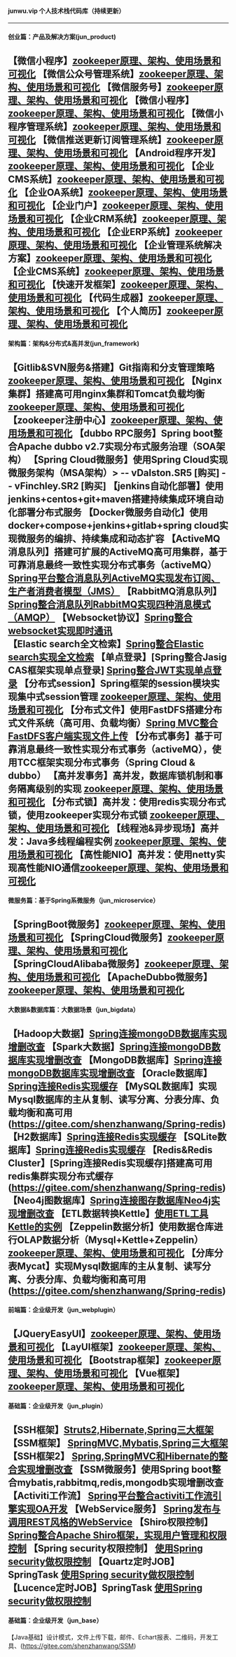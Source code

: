 #### junwu.vip 个人技术栈代码库（持续更新）
--------------------------------------------------------------------------------
#### 创业篇：产品及解决方案(jun_product)
【微信小程序】[zookeeper原理、架构、使用场景和可视化](https://gitee.com/shenzhanwang/zookeeper-practice)
【微信公众号管理系统】[zookeeper原理、架构、使用场景和可视化](https://gitee.com/shenzhanwang/zookeeper-practice)
【微信服务号】[zookeeper原理、架构、使用场景和可视化](https://gitee.com/shenzhanwang/zookeeper-practice)
【微信小程序】[zookeeper原理、架构、使用场景和可视化](https://gitee.com/shenzhanwang/zookeeper-practice)
【微信小程序管理系统】[zookeeper原理、架构、使用场景和可视化](https://gitee.com/shenzhanwang/zookeeper-practice)
【微信推送更新订阅管理系统】[zookeeper原理、架构、使用场景和可视化](https://gitee.com/shenzhanwang/zookeeper-practice)
【Android程序开发】[zookeeper原理、架构、使用场景和可视化](https://gitee.com/shenzhanwang/zookeeper-practice)
【企业CMS系统】[zookeeper原理、架构、使用场景和可视化](https://gitee.com/shenzhanwang/zookeeper-practice)
【企业OA系统】[zookeeper原理、架构、使用场景和可视化](https://gitee.com/shenzhanwang/zookeeper-practice)
【企业门户】[zookeeper原理、架构、使用场景和可视化](https://gitee.com/shenzhanwang/zookeeper-practice)
【企业CRM系统】[zookeeper原理、架构、使用场景和可视化](https://gitee.com/shenzhanwang/zookeeper-practice)
【企业ERP系统】[zookeeper原理、架构、使用场景和可视化](https://gitee.com/shenzhanwang/zookeeper-practice)
【企业管理系统解决方案】[zookeeper原理、架构、使用场景和可视化](https://gitee.com/shenzhanwang/zookeeper-practice)
【企业CMS系统】[zookeeper原理、架构、使用场景和可视化](https://gitee.com/shenzhanwang/zookeeper-practice)
【快速开发框架】[zookeeper原理、架构、使用场景和可视化](https://gitee.com/shenzhanwang/zookeeper-practice)
【代码生成器】[zookeeper原理、架构、使用场景和可视化](https://gitee.com/shenzhanwang/zookeeper-practice)
【个人简历】[zookeeper原理、架构、使用场景和可视化](https://gitee.com/shenzhanwang/zookeeper-practice)
--------------------------------------------------------------------------------
#### 架构篇：架构&分布式&高并发(jun_framework)
【Gitlib&SVN服务&搭建】Git指南和分支管理策略 [zookeeper原理、架构、使用场景和可视化](https://gitee.com/shenzhanwang/zookeeper-practice)
【Nginx集群】搭建高可用nginx集群和Tomcat负载均衡 [zookeeper原理、架构、使用场景和可视化](https://gitee.com/shenzhanwang/zookeeper-practice)
【zookeeper注册中心】[zookeeper原理、架构、使用场景和可视化](https://gitee.com/shenzhanwang/zookeeper-practice)
【dubbo RPC服务】Spring boot整合Apache dubbo v2.7实现分布式服务治理（SOA架构）
【Spring Cloud微服务】使用Spring Cloud实现微服务架构（MSA架构）> -- vDalston.SR5 [购买]  -- vFinchley.SR2 [购买]
【jenkins自动化部署】使用jenkins+centos+git+maven搭建持续集成环境自动化部署分布式服务 
【Docker微服务自动化】使用docker+compose+jenkins+gitlab+spring cloud实现微服务的编排、持续集成和动态扩容 
【ActiveMQ消息队列】搭建可扩展的ActiveMQ高可用集群，基于可靠消息最终一致性实现分布式事务（activeMQ） [Spring平台整合消息队列ActiveMQ实现发布订阅、生产者消费者模型（JMS）](https://gitee.com/shenzhanwang/Spring-activeMQ)
【RabbitMQ消息队列】[Spring整合消息队列RabbitMQ实现四种消息模式（AMQP）](https://gitee.com/shenzhanwang/Spring-rabbitMQ)
【Websocket协议】[Spring整合websocket实现即时通讯](https://gitee.com/shenzhanwang/Spring-websocket)
【Elastic search全文检索】[Spring整合Elastic search实现全文检索](https://gitee.com/shenzhanwang/Spring-elastic_search)
【单点登录】[Spring整合Jasig CAS框架实现单点登录] [Spring整合JWT实现单点登录](https://gitee.com/shenzhanwang/Spring-cas-sso)
【分布式session】Spring框架的session模块实现集中式session管理 [zookeeper原理、架构、使用场景和可视化](https://gitee.com/shenzhanwang/zookeeper-practice)
【分布式文件】使用FastDFS搭建分布式文件系统（高可用、负载均衡）[Spring MVC整合FastDFS客户端实现文件上传](https://gitee.com/shenzhanwang/Spring-fastdfs)
【分布式事务】基于可靠消息最终一致性实现分布式事务（activeMQ），使用TCC框架实现分布式事务（Spring Cloud & dubbo）
【高并发事务】高并发，数据库锁机制和事务隔离级别的实现 [zookeeper原理、架构、使用场景和可视化](https://gitee.com/shenzhanwang/zookeeper-practice)
【分布式锁】高并发：使用redis实现分布式锁，使用zookeeper实现分布式锁 [zookeeper原理、架构、使用场景和可视化](https://gitee.com/shenzhanwang/zookeeper-practice)
【线程池&异步现场】高并发：Java多线程编程实例 [zookeeper原理、架构、使用场景和可视化](https://gitee.com/shenzhanwang/zookeeper-practice)
【高性能NIO】高并发：使用netty实现高性能NIO通信[zookeeper原理、架构、使用场景和可视化](https://gitee.com/shenzhanwang/zookeeper-practice)
--------------------------------------------------------------------------------
#### 微服务篇：基于Spring系微服务（jun_microservice）
【SpringBoot微服务】[zookeeper原理、架构、使用场景和可视化](https://gitee.com/shenzhanwang/zookeeper-practice)
【SpringCloud微服务】[zookeeper原理、架构、使用场景和可视化](https://gitee.com/shenzhanwang/zookeeper-practice)
【SpringCloudAlibaba微服务】[zookeeper原理、架构、使用场景和可视化](https://gitee.com/shenzhanwang/zookeeper-practice)
【ApacheDubbo微服务】[zookeeper原理、架构、使用场景和可视化](https://gitee.com/shenzhanwang/zookeeper-practice)
--------------------------------------------------------------------------------
#### 大数据&数据库篇：大数据场景（jun_bigdata）
【Hadoop大数据】[Spring连接mongoDB数据库实现增删改查](https://gitee.com/shenzhanwang/Spring-mongoDB)
【Spark大数据】[Spring连接mongoDB数据库实现增删改查](https://gitee.com/shenzhanwang/Spring-mongoDB)
【MongoDB数据库】[Spring连接mongoDB数据库实现增删改查](https://gitee.com/shenzhanwang/Spring-mongoDB)
【Oracle数据库】[Spring连接Redis实现缓存](https://gitee.com/shenzhanwang/Spring-redis)
【MySQL数据库】实现Mysql数据库的主从复制、读写分离、分表分库、负载均衡和高可用(https://gitee.com/shenzhanwang/Spring-redis)
【H2数据库】[Spring连接Redis实现缓存](https://gitee.com/shenzhanwang/Spring-redis)
【SQLite数据库】[Spring连接Redis实现缓存](https://gitee.com/shenzhanwang/Spring-redis)
【Redis&Redis Cluster】[Spring连接Redis实现缓存]搭建高可用redis集群实现分布式缓存 (https://gitee.com/shenzhanwang/Spring-redis)
【Neo4j图数据库】[Spring连接图存数据库Neo4j实现增删改查](https://gitee.com/shenzhanwang/Spring-neo4j)
【ETL数据转换Kettle】[使用ETL工具Kettle的实例](https://gitee.com/shenzhanwang/Kettle-demo)
【Zeppelin数据分析】使用数据仓库进行OLAP数据分析（Mysql+Kettle+Zeppelin）[zookeeper原理、架构、使用场景和可视化](https://gitee.com/shenzhanwang/zookeeper-practice)
【分库分表Mycat】实现Mysql数据库的主从复制、读写分离、分表分库、负载均衡和高可用(https://gitee.com/shenzhanwang/Spring-redis)
--------------------------------------------------------------------------------
#### 前端篇：企业级开发（jun_webplugin）
【JQueryEasyUI】[zookeeper原理、架构、使用场景和可视化](https://gitee.com/shenzhanwang/zookeeper-practice)
【LayUI框架】[zookeeper原理、架构、使用场景和可视化](https://gitee.com/shenzhanwang/zookeeper-practice)
【Bootstrap框架】[zookeeper原理、架构、使用场景和可视化](https://gitee.com/shenzhanwang/zookeeper-practice)
【Vue框架】[zookeeper原理、架构、使用场景和可视化](https://gitee.com/shenzhanwang/zookeeper-practice)
--------------------------------------------------------------------------------
#### 基础篇：企业级开发（jun_plugin）
【SSH框架】[Struts2,Hibernate,Spring三大框架](https://gitee.com/shenzhanwang/S2SH)
【SSM框架】 [SpringMVC,Mybatis,Spring三大框架](https://gitee.com/shenzhanwang/SSM)
【SSH框架2】 [Spring,SpringMVC和Hibernate的整合实现增删改查](https://gitee.com/shenzhanwang/SSH)
【SSM微服务】使用Spring boot整合mybatis,rabbitmq,redis,mongodb实现增删改查 
【Activiti工作流】 [Spring平台整合activiti工作流引擎实现OA开发](https://gitee.com/shenzhanwang/Spring-activiti)
【WebService服务】 [Spring发布与调用REST风格的WebService](https://gitee.com/shenzhanwang/Spring-REST)
【Shiro权限控制】 [Spring整合Apache Shiro框架，实现用户管理和权限控制](https://gitee.com/shenzhanwang/Spring-shiro)
【Spring security权限控制】 [使用Spring security做权限控制](https://gitee.com/shenzhanwang/spring-security-demo)
【Quartz定时JOB】SpringTask [使用Spring security做权限控制](https://gitee.com/shenzhanwang/spring-security-demo)
【Lucence定时JOB】SpringTask [使用Spring security做权限控制](https://gitee.com/shenzhanwang/spring-security-demo)
--------------------------------------------------------------------------------
#### 基础篇：企业级开发（jun_base）
【Java基础】设计模式，文件上传下载，邮件、Echart报表、二维码，开发工具、(https://gitee.com/shenzhanwang/SSM)
